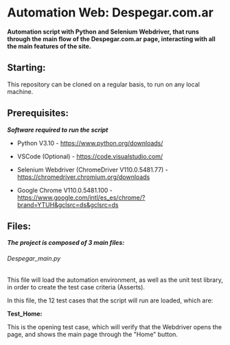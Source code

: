 # Automation Web: Despegar.com.ar

**Automation script with Python and Selenium Webdriver, that runs through the main flow of the Despegar.com.ar page, interacting with all the main features of the site.**


## Starting:

This repository can be cloned on a regular basis, to run on any local machine.


## Prerequisites:

***Software required to run the script***

- Python V3.10 - https://www.python.org/downloads/

- VSCode (Optional) - https://code.visualstudio.com/

- Selenium Webdriver (ChromeDriver V110.0.5481.77) - https://chromedriver.chromium.org/downloads

- Google Chrome V110.0.5481.100 - https://www.google.com/intl/es_es/chrome/?brand=YTUH&gclsrc=ds&gclsrc=ds


## Files:

***The project is composed of 3 main files:***

###### Despegar_main.py

This file will load the automation environment, as well as the unit test library, in order to create the test case criteria (Asserts).

In this file, the 12 test cases that the script will run are loaded, which are:

**Test_Home:**

This is the opening test case, which will verify that the Webdriver opens the page, and shows the main page through the "Home" button.

